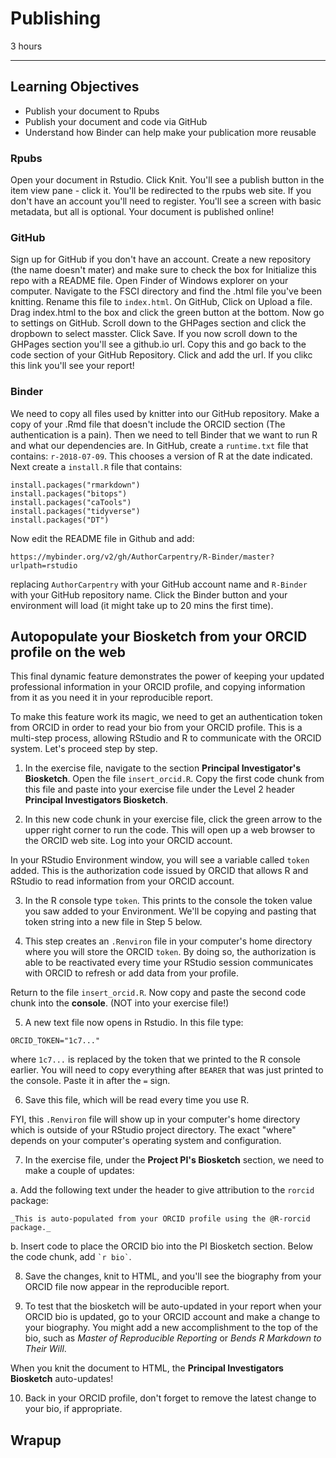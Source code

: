 #  Publishing

3 hours

---------------------------------------------------

## Learning Objectives

* Publish your document to Rpubs
* Publish your document and code via GitHub
* Understand how Binder can help make your publication more reusable

### Rpubs

Open your document in Rstudio.  Click Knit.  You'll see a publish button in the
item view pane - click it.  You'll be redirected to the rpubs web site.  If you
don't have an account you'll need to register.  You'll see a screen with basic
metadata, but all is optional.  Your document is published online!

### GitHub

Sign up for GitHub if you don't have an account.  Create a new repository (the
name doesn't mater) and make sure to check the box for Initialize this repo
with a README file.  Open Finder of Windows explorer on your computer.
Navigate to the FSCI directory and find the .html file you've been knitting.
Rename this file to `index.html`.  On GitHub, Click on Upload a file. Drag
index.html  to the box and click the green button at the bottom.  Now go to
settings on GitHub.  Scroll down to the GHPages section and click the dropbown
to select masster.  Click Save.  If you now scroll down to the GHPages section
you'll see a github.io url.  Copy this and go back to the code section of your
GitHub Repository.  Click and add the url.  If you clikc this link you'll see
your report!

### Binder

We need to copy all files used by knitter into our GitHub repository.  Make a
copy of your .Rmd file that doesn't include the ORCID section (The
authentication is a pain).  Then we
need to tell Binder that we want to run R and what our dependencies are.  In
GitHub, create a `runtime.txt` file that contains: `r-2018-07-09`.  This
chooses a version of R at the date indicated.  Next create a `install.R` file
that contains:

```
install.packages("rmarkdown")
install.packages("bitops")
install.packages("caTools")
install.packages("tidyverse")
install.packages("DT")
```
Now edit the README file in Github and add:

```
https://mybinder.org/v2/gh/AuthorCarpentry/R-Binder/master?urlpath=rstudio
```

replacing `AuthorCarpentry` with your GitHub account name and `R-Binder` with
your GitHub repository name. Click the Binder button and your environment will
load (it might take up to 20 mins the first time).

## Autopopulate your Biosketch from your ORCID profile on the web

This final dynamic feature demonstrates the power of keeping your updated
professional information in your ORCID profile, and copying information from
it as you need it in your reproducible report.

To make this feature work its magic, we need to get an authentication token
from ORCID in order to read your bio from your ORCID profile. This is a
multi-step process, allowing RStudio and R to communicate with the ORCID
system. Let's proceed step by step.

1. In the exercise file, navigate to the section **Principal Investigator's
Biosketch**.  Open the file `insert_orcid.R`. Copy the first code chunk from
this file and paste into your exercise file under the Level 2 header
**Principal Investigators Biosketch**.

2. In this new code chunk in your exercise file, click the green arrow to the
upper right corner to run the code. This will open up a web browser to the
ORCID web site. Log into your ORCID account.

In your RStudio Environment window, you will see a variable called `token`
added. This is the authorization code issued by ORCID that allows R and
RStudio to read information from your ORCID account.

3. In the R console type `token`.  This prints to the console the token value
you saw added to your Environment. We'll be copying and pasting that token
string into a new file in Step 5 below.

4. This step creates an `.Renviron` file in your computer's home directory
where you will store the ORCID `token`. By doing so, the authorization is able
to be reactivated every time your RStudio session communicates with ORCID to
refresh or add data from your profile.

Return to the file `insert_orcid.R`. Now copy and paste the second code chunk
into the **console**. (NOT into your exercise file!)

5. A new text file now opens in Rstudio.  In this file type:

```
ORCID_TOKEN="1c7..."
```

where `1c7...` is replaced by the token that we printed to the R console
earlier.  You will need to copy everything after `BEARER` that was just
printed to the console. Paste it in after the `=` sign.

6. Save this file, which will be read every time you use R.

FYI, this `.Renviron` file will show up in your computer's home directory
which is outside of your RStudio project directory. The exact "where" depends
on your computer's operating system and configuration.

7. In the exercise file, under the **Project PI's Biosketch** section, we
need to make a couple of updates:

a. Add the following text under the header to give attribution to the
    `rorcid` package:

`_This is auto-populated from your ORCID profile using the @R-rorcid package._`

b. Insert code to place the ORCID bio into the PI Biosketch section. Below
    the code chunk, add `` `r bio` ``.

8. Save the changes, knit to HTML, and you'll see the biography from your
ORCID file now appear in the reproducible report.

9. To test that the biosketch will be auto-updated in your report when your
ORCID bio is updated, go to your ORCID account and make a change to your
biography. You might add a new accomplishment to the top of the bio, such
as *Master of Reproducible Reporting* or *Bends R Markdown to Their Will*.

When you knit the document to HTML, the **Principal Investigators Biosketch**
auto-updates!

10. Back in your ORCID profile, don't forget to remove the latest change to
your bio, if appropriate.

## Wrapup
